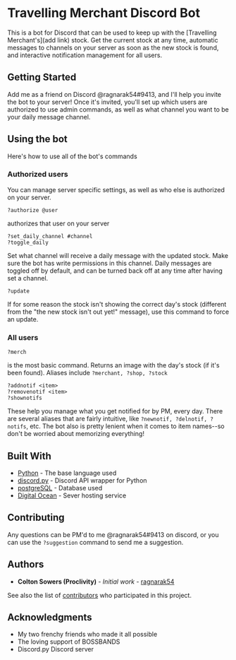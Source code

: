 # Travelling Merchant Discord Bot

This is a bot for Discord that can be used to keep up with the [Travelling Merchant's](add link) stock. Get the current stock at any time, automatic messages to channels on your server as soon as the new stock is found, and interactive notification management for all users.

## Getting Started

Add me as a friend on Discord @ragnarak54#9413, and I'll help you invite the bot to your server! Once it's invited, you'll set up which users are authorized to use admin commands, as well as what channel you want to be your daily message channel.

## Using the bot

Here's how to use all of the bot's commands

### Authorized users

You can manage server specific settings, as well as who else is authorized on your server.

```
?authorize @user
```

authorizes that user on your server

```
?set_daily_channel #channel
?toggle_daily
```

Set what channel will receive a daily message with the updated stock. Make sure the bot has write permissions in this channel. Daily messages are toggled off by default, and can be turned back off at any time after having set a channel.

```
?update
```

If for some reason the stock isn't showing the correct day's stock (different from the "the new stock isn't out yet!" message), use this command to force an update.

### All users

```
?merch
```

is the most basic command. Returns an image with the day's stock (if it's been found). Aliases include `?merchant, ?shop, ?stock`

```
?addnotif <item>
?removenotif <item>
?shownotifs
```

These help you manage what you get notified for by PM, every day. There are several aliases that are fairly intuitive, like `?newnotif, ?delnotif, ?notifs`, etc. The bot also is pretty lenient when it comes to item names--so don't be worried about memorizing everything!

## Built With

* [Python](https://www.python.org/) - The base language used
* [discord.py](https://github.com/Rapptz/discord.py) - Discord API wrapper for Python
* [postgreSQL](https://www.postgresql.org/) - Database used
* [Digital Ocean](https://www.digitalocean.com/) - Sever hosting service

## Contributing

Any questions can be PM'd to me @ragnarak54#9413 on discord, or you can use the `?suggestion` command to send me a suggestion.

## Authors

* **Colton Sowers (Proclivity)** - *Initial work* - [ragnarak54](https://github.com/ragnarak54)

See also the list of [contributors](https://github.com/your/project/contributors) who participated in this project.

## Acknowledgments

* My two frenchy friends who made it all possible
* The loving support of BOSSBANDS
* Discord.py Discord server

